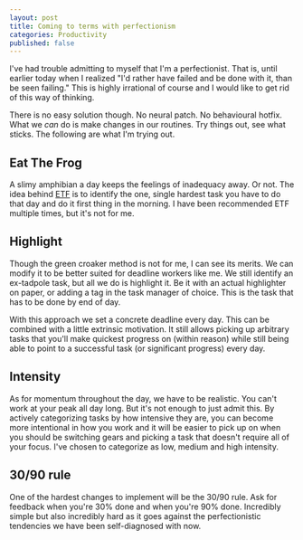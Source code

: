 ```yaml
---
layout: post
title: Coming to terms with perfectionism
categories: Productivity
published: false
---
```


I've had trouble admitting to myself that I'm a perfectionist. That is, until earlier today when I realized "I'd rather have failed and be done with it, than be seen failing." This is highly irrational of course and I would like to get rid of this way of thinking.

There is no easy solution though. No neural patch. No behavioural hotfix. What we _can_ do is make changes in our routines. Try things out, see what sticks. The following are what I'm trying out.

## Eat The Frog

A slimy amphibian a day keeps the feelings of inadequacy away. Or not. The idea behind [ETF](https://todoist.com/productivity-methods/eat-the-frog) is to identify the one, single hardest task you have to do that day and do it first thing in the morning. I have been recommended ETF multiple times, but it's not for me.

## Highlight

Though the green croaker method is not for me, I can see its merits. We can modify it to be better suited for deadline workers like me. We still identify an ex-tadpole task, but all we do is highlight it. Be it with an actual highlighter on paper, or adding a tag in the task manager of choice. This is the task that has to be done by end of day.

With this approach we set a concrete deadline every day. This can be combined with a little extrinsic motivation. It still allows picking up arbitrary tasks that you'll make quickest progress on (within reason) while still being able to point to a successful task (or significant progress) every day.

## Intensity

As for momentum throughout the day, we have to be realistic. You can't work at your peak all day long. But it's not enough to just admit this. By actively categorizing tasks by how intensive they are, you can become more intentional in how you work and it will be easier to pick up on when you should be switching gears and picking a task that doesn't require all of your focus. I've chosen to categorize as low, medium and high intensity.

## 30/90 rule

One of the hardest changes to implement will be the 30/90 rule. Ask for feedback when you're 30% done and when you're 90% done. Incredibly simple but also incredibly hard as it goes against the perfectionistic tendencies we have been self-diagnosed with now.
